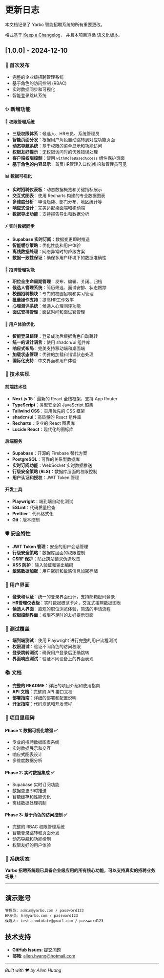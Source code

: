 # 更新日志

本文档记录了 Yarbo 智能招聘系统的所有重要更改。

格式基于 [Keep a Changelog](https://keepachangelog.com/zh-CN/1.0.0/)，
并且本项目遵循 [语义化版本](https://semver.org/lang/zh-CN/)。

## [1.0.0] - 2024-12-10

### 🎉 首次发布
- 完整的企业级招聘管理系统
- 基于角色的访问控制 (RBAC)
- 实时数据同步和可视化
- 智能登录跳转系统

### ✨ 新增功能

#### 🔐 权限管理系统
- **三级权限体系**：候选人、HR专员、系统管理员
- **智能页面分发**：根据用户角色自动跳转到对应功能页面
- **动态导航系统**：基于权限的菜单显示和功能访问
- **权限友好提示**：无权限访问时的优雅错误处理
- **客户端权限控制**：使用 `withRoleBasedAccess` 组件保护页面
- **基于角色的内容显示**：首页HR管理入口仅对HR和管理员可见

#### 📊 数据可视化
- **实时招聘仪表板**：动态数据概览和关键指标展示
- **交互式图表**：使用 Recharts 构建的专业数据图表
- **多维度分析**：申请趋势、部门分布、地区统计等
- **响应式设计**：完美适配桌面端和移动端
- **数据导出功能**：支持报告导出和数据分析

#### ⚡ 实时数据同步
- **Supabase 实时订阅**：数据变更即时推送
- **智能缓存策略**：优化性能和用户体验
- **离线数据处理**：网络异常时的降级方案
- **数据一致性保证**：确保多用户环境下的数据准确性

#### 🎯 招聘管理功能
- **职位全生命周期管理**：发布、编辑、关闭、归档
- **候选人管理系统**：简历筛选、面试安排、状态跟踪
- **校园招聘模块**：专门的校园招聘和实习管理
- **批量操作支持**：提高HR工作效率
- **心理测评系统**：候选人心理测评功能
- **面试安排管理**：面试时间和面试官管理

#### 🚀 用户体验优化
- **智能登录跳转**：登录成功后根据角色自动跳转
- **统一的设计语言**：使用 shadcn/ui 组件库
- **响应式布局**：完美支持移动端和桌面端
- **加载状态管理**：优雅的加载和错误状态处理
- **国际化支持**：中文界面和用户体验

### 🔧 技术实现

#### 前端技术栈
- **Next.js 15**：最新的 React 全栈框架，支持 App Router
- **TypeScript**：类型安全的 JavaScript 超集
- **Tailwind CSS**：实用优先的 CSS 框架
- **shadcn/ui**：高质量的 React 组件库
- **Recharts**：专业的 React 图表库
- **Lucide React**：现代化的图标库

#### 后端服务
- **Supabase**：开源的 Firebase 替代方案
- **PostgreSQL**：可靠的关系型数据库
- **实时订阅功能**：WebSocket 实时数据推送
- **行级安全策略 (RLS)**：数据库层面的权限控制
- **用户认证和授权**：JWT Token 管理

#### 开发工具
- **Playwright**：端到端自动化测试
- **ESLint**：代码质量检查
- **Prettier**：代码格式化
- **Git**：版本控制

### 🛡️ 安全特性
- **JWT Token 管理**：安全的用户会话管理
- **行级安全策略**：数据库层面的权限控制
- **CSRF 保护**：防止跨站请求伪造攻击
- **XSS 防护**：输入验证和输出编码
- **敏感数据加密**：用户密码和敏感信息加密存储

### 📱 用户界面
- **登录和认证**：统一的登录界面设计，支持邮箱密码登录
- **HR管理仪表板**：实时数据概览卡片，交互式招聘数据图表
- **候选人界面**：直观的职位浏览体验，简洁的申请流程
- **权限控制界面**：权限不足时的友好提示页面

### 🧪 测试覆盖
- **端到端测试**：使用 Playwright 进行完整的用户流程测试
- **权限测试**：验证不同角色的访问权限
- **登录跳转测试**：确保用户登录后正确跳转
- **界面响应测试**：验证不同设备上的界面表现

### 📚 文档
- **完整的 README**：详细的项目介绍和使用指南
- **API 文档**：完整的 API 接口文档
- **部署指南**：详细的部署和配置说明
- **开发指南**：代码规范和开发流程

### 🎯 项目里程碑

#### Phase 1: 数据可视化增强 ✅
- 专业的招聘数据图表系统
- 实时数据展示和交互
- 响应式图表设计
- 多维度数据分析

#### Phase 2: 实时数据集成 ✅
- Supabase 实时订阅功能
- 数据变更即时推送
- 智能缓存和性能优化
- 离线数据处理机制

#### Phase 3: 基于角色的访问控制 ✅
- 完整的 RBAC 权限管理系统
- 智能登录跳转和页面分发
- 动态导航和功能控制
- 权限友好的用户体验

### 🚀 系统状态
**Yarbo 招聘系统现已具备企业级应用的所有核心功能，可以支持真实的招聘业务场景！**

---

## 演示账号

```
管理员: admin@yarbo.com / password123
HR专员: hr@yarbo.com / password123  
候选人: test.candidate@gmail.com / password123
```

## 技术支持

- **GitHub Issues**: [提交问题](https://github.com/AllenHyang/Recruitment/issues)
- **邮箱**: allen.hyang@hotmail.com

---

*Built with ❤️ by Allen Huang*
